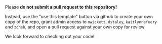 Please **do not submit a pull request to this repository!**

Instead, use the "use this template" button via github to create your own copy of the repo, grant admin access to `mwickett`, `dstaley`, `kaitlynnefuery` and `zchsh`, and open a pull request against your own copy for review.

We look forward to checking out your code!
